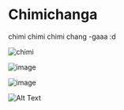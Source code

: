 # Chimichanga
chimi chimi chimi chang -gaaa :d

![chimi]([http://url/to/img.png](https://mdl.artvee.com/sftb/700179an.jpg))

![image](https://user-images.githubusercontent.com/80414148/211290866-889e089b-5cdf-4dae-adff-ddba3e6bdcc7.png)

![image](https://user-images.githubusercontent.com/80414148/211292737-35a638f9-d0dc-4dc9-90bd-46c5a9c89214.png)

![Alt Text](https://tenor.com/view/daddy-long-neck-dancing-gif-17969515)
